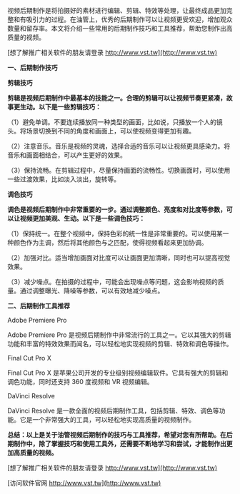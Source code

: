 视频后期制作是将拍摄好的素材进行编辑、剪辑、特效等处理，让最终成品更加完整和有吸引力的过程。在油管上，优秀的后期制作可以让视频更受欢迎，增加观众数量和留存率。本文将介绍一些常用的后期制作技巧和工具推荐，帮助您制作出高质量的视频。

[想了解推广相关软件的朋友请登录 http://www.vst.tw](http://www.vst.tw)

**一、后期制作技巧**

**剪辑技巧**

**剪辑是视频后期制作中最基本的技能之一。合理的剪辑可以让视频节奏更紧凑，故事更生动。以下是一些剪辑技巧：**

（1）避免单调。不要连续播放同一种类型的画面，比如说，只播放一个人的镜头。将场景切换到不同的角度和画面上，可以使视频变得更加有趣。

（2）注意音乐。音乐是视频的灵魂，选择合适的音乐可以让视频更具感染力。将音乐和画面相结合，可以产生更好的效果。

（3）保持流畅。在剪辑过程中，尽量保持画面的流畅性。切换画面时，可以使用一些过渡效果，比如淡入淡出，旋转等。

**调色技巧**

**调色是视频后期制作中非常重要的一步。通过调整颜色、亮度和对比度等参数，可以让视频更加美观、生动。以下是一些调色技巧：**

（1）保持统一。在整个视频中，保持色彩的统一性是非常重要的。可以使用某一种颜色作为主调，然后将其他颜色与之匹配，使得视频看起来更加协调。

（2）加强对比。适当增加画面对比度可以让画面更加清晰，同时也可以提高视觉效果。

（3）减少噪点。在拍摄的过程中，可能会出现噪点等问题，这会影响视频的质量。通过调整曝光、降噪等参数，可以有效地减少噪点。

**二、后期制作工具推荐**

Adobe Premiere Pro

Adobe Premiere Pro 是视频后期制作中非常流行的工具之一。它以其强大的剪辑功能和丰富的特效效果而闻名，可以轻松地实现视频的剪辑、特效和调色等操作。

Final Cut Pro X

Final Cut Pro X 是苹果公司开发的专业级别视频编辑软件。它具有强大的剪辑和调色功能，同时还支持 360 度视频和 VR 视频编辑。

DaVinci Resolve

DaVinci Resolve 是一款全面的视频后期制作工具，包括剪辑、特效、调色等功能。它是一个非常强大的工具，可以轻松地实现高质量的视频制作。

**总结：以上是关于油管视频后期制作的技巧与工具推荐，希望对您有所帮助。在后期制作中，除了掌握技巧和使用工具外，还需要不断地学习和尝试，才能制作出更加高质量的视频。**

[想了解推广相关软件的朋友请登录 http://www.vst.tw](http://www.vst.tw)


[访问软件官网 http://www.vst.tw](http://www.vst.tw)

